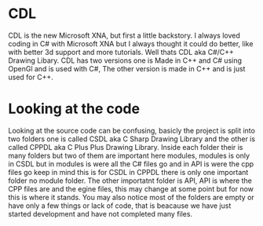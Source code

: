 # CDL
CDL is the new Microsoft XNA, but first a little backstory. I always loved coding in C# with Microsoft XNA but I always thought it could do better, like with better 3d support and  more tutorials. Well thats CDL aka C#/C++ Drawing Libary. CDL has two versions one is Made in C++ and C# using OpenGl and is used with C#, The other version is made in C++ and is just used for C++.

# Looking at the code
Looking at the source code can be confusing, basicly the project is split into two folders one is called CSDL aka C Sharp Drawing Library and the other is called CPPDL aka C Plus Plus Drawing Library. Inside each folder their is many folders but two of them are important here modules, modules is only in CSDL but in modules is were all the C# files go and in API is were the cpp files go keep in mind this is for CSDL in CPPDL there is only one important folder no module folder. The other importatnt folder is API, API is where the CPP files are and the egine files, this may change at some point but for now this is where it stands. You may also notice most of the folders are empty or have only a few things or lack of code, that is beacause we have just started development and have not completed many files.

